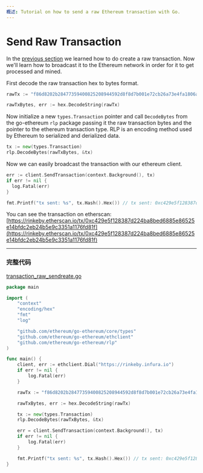 ```yaml
---
概述: Tutorial on how to send a raw Ethereum transaction with Go.
---
```


# Send Raw Transaction

In the [previous section](../transaction-raw-create) we learned how to do create a raw transaction. Now we'll learn how to broadcast it to the Ethereum network in order for it to get processed and mined.

First decode the raw transaction hex to bytes format.

```go
rawTx := "f86d8202b28477359400825208944592d8f8d7b001e72cb26a73e4fa1806a51ac79d880de0b6b3a7640000802ca05924bde7ef10aa88db9c66dd4f5fb16b46dff2319b9968be983118b57bb50562a001b24b31010004f13d9a26b320845257a6cfc2bf819a3d55e3fc86263c5f0772"

rawTxBytes, err := hex.DecodeString(rawTx)
```

Now initialize a new `types.Transaction` pointer and call `DecodeBytes` from the go-ethereum `rlp` package passing it the raw transaction bytes and the pointer to the ethereum transaction type. RLP is an encoding method used by Ethereum to serialized and derialized data.

```go
tx := new(types.Transaction)
rlp.DecodeBytes(rawTxBytes, &tx)
```

Now we can easily broadcast the transaction with our ethereum client.

```go
err := client.SendTransaction(context.Background(), tx)
if err != nil {
  log.Fatal(err)
}

fmt.Printf("tx sent: %s", tx.Hash().Hex()) // tx sent: 0xc429e5f128387d224ba8bed6885e86525e14bfdc2eb24b5e9c3351a1176fd81f
```

You can see the transaction on etherscan: [https://rinkeby.etherscan.io/tx/0xc429e5f128387d224ba8bed6885e86525e14bfdc2eb24b5e9c3351a1176fd81f](https://rinkeby.etherscan.io/tx/0xc429e5f128387d224ba8bed6885e86525e14bfdc2eb24b5e9c3351a1176fd81f)

---

### 完整代码

[transaction_raw_sendreate.go](https://github.com/miguelmota/ethereum-development-with-go-book/blob/master/code/transaction_raw_send.go)

```go
package main

import (
	"context"
	"encoding/hex"
	"fmt"
	"log"

	"github.com/ethereum/go-ethereum/core/types"
	"github.com/ethereum/go-ethereum/ethclient"
	"github.com/ethereum/go-ethereum/rlp"
)

func main() {
	client, err := ethclient.Dial("https://rinkeby.infura.io")
	if err != nil {
		log.Fatal(err)
	}

	rawTx := "f86d8202b28477359400825208944592d8f8d7b001e72cb26a73e4fa1806a51ac79d880de0b6b3a7640000802ca05924bde7ef10aa88db9c66dd4f5fb16b46dff2319b9968be983118b57bb50562a001b24b31010004f13d9a26b320845257a6cfc2bf819a3d55e3fc86263c5f0772"

	rawTxBytes, err := hex.DecodeString(rawTx)

	tx := new(types.Transaction)
	rlp.DecodeBytes(rawTxBytes, &tx)

	err = client.SendTransaction(context.Background(), tx)
	if err != nil {
		log.Fatal(err)
	}

	fmt.Printf("tx sent: %s", tx.Hash().Hex()) // tx sent: 0xc429e5f128387d224ba8bed6885e86525e14bfdc2eb24b5e9c3351a1176fd81f
}
```
